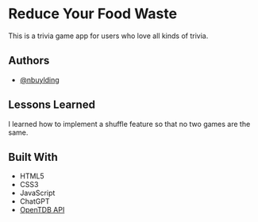 # Reduce Your Food Waste

This is a trivia game app for users who love all kinds of trivia.

## Authors

-   [@nbuylding](https://www.github.com/nbuylding)

## Lessons Learned

I learned how to implement a shuffle feature so that no two games are the same.

## Built With

-   HTML5
-   CSS3
-   JavaScript
-   ChatGPT
-   [OpenTDB API](https://opentdb.com/)
